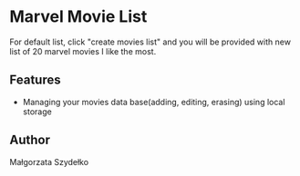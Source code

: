 # Marvel Movie List

For default list, click "create movies list" and you will be provided with new list of 20 marvel movies I like the most.

## Features

* Managing your movies data base(adding, editing, erasing) using local storage

## Author

Małgorzata Szydełko
